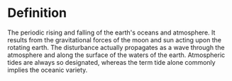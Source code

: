 # Definition

The periodic rising and falling of the earth's oceans and atmosphere. It
results from the gravitational forces of the moon and sun acting upon
the rotating earth. The disturbance actually propagates as a wave
through the atmosphere and along the surface of the waters of the earth.
Atmospheric tides are always so designated, whereas the term tide alone
commonly implies the oceanic variety.
